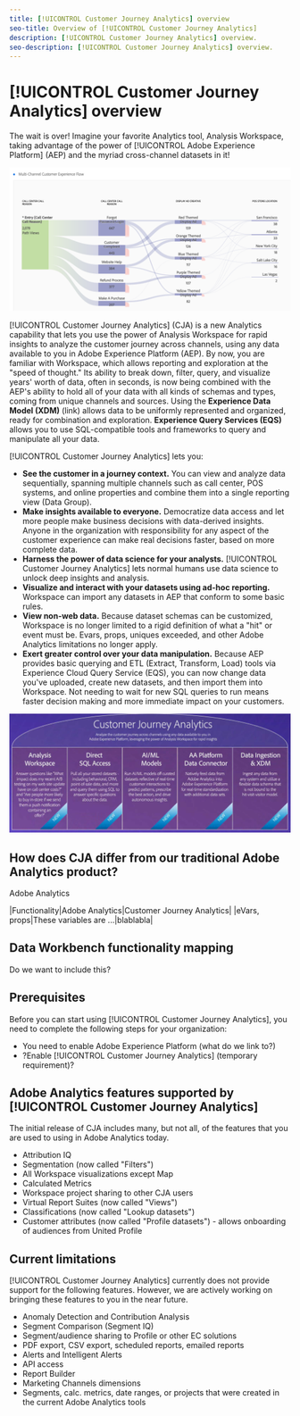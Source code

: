 ```yaml
---
title: [!UICONTROL Customer Journey Analytics] overview
seo-title: Overview of [!UICONTROL Customer Journey Analytics]
description: [!UICONTROL Customer Journey Analytics] overview.
seo-description: [!UICONTROL Customer Journey Analytics] overview.
---
```


# [!UICONTROL Customer Journey Analytics] overview

The wait is over! Imagine your favorite Analytics tool, Analysis Workspace, taking advantage of the power of [!UICONTROL Adobe Experience Platform] (AEP) and the myriad cross-channel datasets in it! 

![](assets/cja-multi-flow.png)
 
[!UICONTROL Customer Journey Analytics] (CJA) is a new Analytics capability that lets you use the power of Analysis Workspace for rapid insights to analyze the customer journey across channels, using any data available to you in Adobe Experience Platform (AEP). By now, you are familiar with Workspace, which allows reporting and exploration at the "speed of thought." Its ability to break down, filter, query, and visualize years' worth of data, often in seconds, is now being combined with the AEP's ability to hold all of your data with all kinds of schemas and types, coming from unique channels and sources. Using the **Experience Data Model (XDM)** (link) allows data to be uniformly represented and organized, ready for combination and exploration. **Experience Query Services (EQS)** allows you to use SQL-compatible tools and frameworks to query and manipulate all your data.

[!UICONTROL Customer Journey Analytics] lets you:

* **See the customer in a journey context.** You can view and analyze data sequentially, spanning multiple channels such as call center, POS systems, and online properties and combine them into a single reporting view (Data Group).
* **Make insights available to everyone.** Democratize data access and let more people make business decisions with data-derived insights. Anyone in the organization with responsibility for any aspect of the customer experience can make real decisions faster, based on more complete data.
* **Harness the power of data science for your analysts.** [!UICONTROL Customer Journey Analytics] lets normal humans use data science to unlock deep insights and analysis.
* **Visualize and interact with your datasets using ad-hoc reporting.** Workspace can import any datasets in AEP that conform to some basic rules.
* **View non-web data.** Because dataset schemas can be customized, Workspace is no longer limited to a rigid definition of what a "hit" or event must be. Evars, props, uniques exceeded, and other Adobe Analytics limitations no longer apply.
* **Exert greater control over your data manipulation.** Because AEP provides basic querying and ETL (Extract, Transform, Load) tools via Experience Cloud Query Service (EQS), you can now change data you've uploaded, create new datasets, and then import them into Workspace. Not needing to wait for new SQL queries to run means faster decision making and more immediate impact on your customers.

![](assets/cja-capabalities.png)

## How does CJA differ from our traditional Adobe Analytics product?

Adobe Analytics 

|Functionality|Adobe Analytics|Customer Journey Analytics|
|eVars, props|These variables are ...|blablabla|

## Data Workbench functionality mapping

Do we want to include this?

## Prerequisites

Before you can start using [!UICONTROL Customer Journey Analytics], you need to complete the following steps for your organization:

* You need to enable Adobe Experience Platform (what do we link to?)
* ?Enable [!UICONTROL Customer Journey Analytics] (temporary requirement)?

## Adobe Analytics features supported by [!UICONTROL Customer Journey Analytics]

The initial release of CJA includes many, but not all, of the features that you are used to using in Adobe Analytics today. 

* Attribution IQ
* Segmentation (now called "Filters")
* All Workspace visualizations except Map
* Calculated Metrics
* Workspace project sharing to other CJA users
* Virtual Report Suites (now called "Views")
* Classifications (now called "Lookup datasets")
* Customer attributes (now called "Profile datasets") - allows onboarding of audiences from United Profile

## Current limitations

[!UICONTROL Customer Journey Analytics] currently does not provide support for the following features. However, we are actively working on bringing these features to you in the near future.

* Anomaly Detection and Contribution Analysis
* Segment Comparison (Segment IQ)
* Segment/audience sharing to Profile or other EC solutions
* PDF export, CSV export, scheduled reports, emailed reports
* Alerts and Intelligent Alerts
* API access
* Report Builder
* Marketing Channels dimensions
* Segments, calc. metrics, date ranges, or projects that were created in the current Adobe Analytics tools
